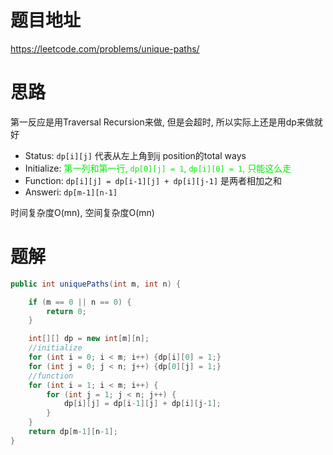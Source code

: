# 题目地址

https://leetcode.com/problems/unique-paths/



# 思路

第一反应是用Traversal Recursion来做, 但是会超时, 所以实际上还是用dp来做就好

+ Status: `dp[i][j]` 代表从左上角到ij position的total ways
+ Initialize: <font color = gree>第一列和第一行, `dp[0][j] = 1`, `dp[i][0] = 1`, 只能这么走</font>
+ Function: `dp[i][j] = dp[i-1][j] + dp[i][j-1]` 是两者相加之和
+ Answeri: `dp[m-1][n-1]`

时间复杂度O(mn), 空间复杂度O(mn)



# 题解

```java
public int uniquePaths(int m, int n) {

    if (m == 0 || n == 0) {
        return 0;
    }

    int[][] dp = new int[m][n];
    //initialize
    for (int i = 0; i < m; i++) {dp[i][0] = 1;}
    for (int j = 0; j < n; j++) {dp[0][j] = 1;}
    //function
    for (int i = 1; i < m; i++) {
        for (int j = 1; j < n; j++) {
            dp[i][j] = dp[i-1][j] + dp[i][j-1];
        }
    }
    return dp[m-1][n-1];
}
```

